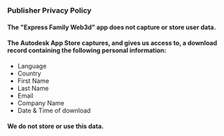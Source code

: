 ### Publisher Privacy Policy

#### The "Express Family Web3d" app does not capture or store user data.

#### The Autodesk App Store captures, and gives us access to, a download record containing the following personal information:
- Language
- Country
- First Name
- Last Name
- Email
- Company Name
- Date &	Time of download

#### We do not store or use this data.

